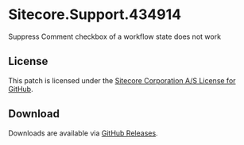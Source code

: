 # Sitecore.Support.434914
Suppress Comment checkbox of a workflow state does not work

## License  
This patch is licensed under the [Sitecore Corporation A/S License for GitHub](https://github.com/sitecoresupport/Sitecore.Support.434914/blob/master/LICENSE).  

## Download  
Downloads are available via [GitHub Releases](https://github.com/sitecoresupport/Sitecore.Support.434914/releases).  
